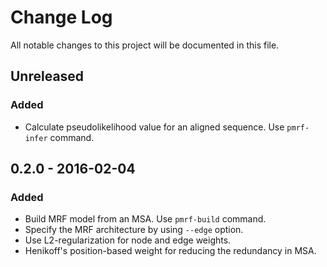 # Change Log
All notable changes to this project will be documented in this file.


## Unreleased

### Added
- Calculate pseudolikelihood value for an aligned sequence. Use `pmrf-infer` command.


## 0.2.0 - 2016-02-04

### Added
- Build MRF model from an MSA. Use `pmrf-build` command.
- Specify the MRF architecture by using `--edge` option.
- Use L2-regularization for node and edge weights.
- Henikoff's position-based weight for reducing the redundancy in MSA.
